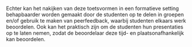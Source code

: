 Echter kan het nakijken van deze toetsvormen in een formatieve setting behapbaarder worden gemaakt door de studenten op te delen in groepen en/of gebruik te maken van peerfeedback, waarbij studenten elkaars werk beoordelen. Ook kan het praktisch zijn om de studenten hun presentaties op te laten nemen, zodat de beoordelaar deze tijd- en plaatsonafhankelijk kan beoordelen. 